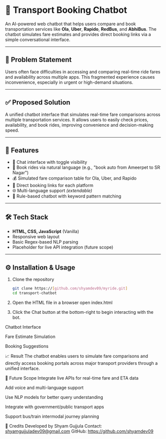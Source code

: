 # 🚖 Transport Booking Chatbot

An AI-powered web chatbot that helps users compare and book transportation services like **Ola**, **Uber**, **Rapido**, **RedBus**, and **AbhiBus**. The chatbot simulates fare estimates and provides direct booking links via a simple conversational interface.

---

## 📌 Problem Statement

Users often face difficulties in accessing and comparing real-time ride fares and availability across multiple apps. This fragmented experience causes inconvenience, especially in urgent or high-demand situations.

---

## ✅ Proposed Solution

A unified chatbot interface that simulates real-time fare comparisons across multiple transportation services. It allows users to easily check prices, availability, and book rides, improving convenience and decision-making speed.

---

## 🚀 Features

- 💬 Chat interface with toggle visibility
- 📍 Book rides via natural language (e.g., "book auto from Ameerpet to SR Nagar")
- 💰 Simulated fare comparison table for Ola, Uber, and Rapido
- 🔗 Direct booking links for each platform
- 🌐 Multi-language support *(extendable)*
- 🤖 Rule-based chatbot with keyword pattern matching

---

## 🛠️ Tech Stack

- **HTML, CSS, JavaScript** (Vanilla)
- Responsive web layout
- Basic Regex-based NLP parsing
- Placeholder for live API integration (future scope)

---

## ⚙️ Installation & Usage

1. Clone the repository  
   ```bash
   git clone https://[github.com/shyamdev09/myride.git]
   cd transport-chatbot


2. Open the HTML file in a browser
open index.html

3. Click the Chat button at the bottom-right to begin interacting with the bot.

Chatbot Interface









Fare Estimate Simulation









Booking Suggestions









📈 Result
The chatbot enables users to simulate fare comparisons and directly access booking portals across major transport providers through a unified interface.


🔮 Future Scope
Integrate live APIs for real-time fare and ETA data

Add voice and multi-language support

Use NLP models for better query understanding

Integrate with government/public transport apps

Support bus/train intermodal journey planning



🙌 Credits
Developed by Shyam Gujjula
Contact: shyamgujjuladev09@gmail.com
GitHub: https://github.com/shyamdev09
   
